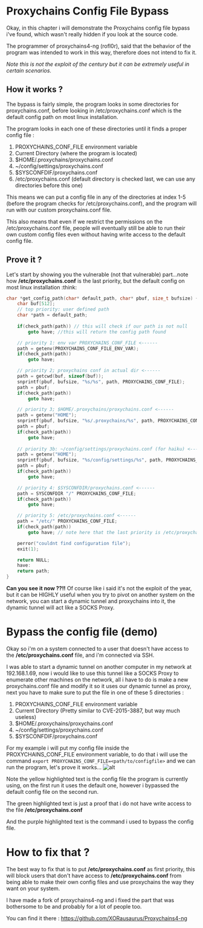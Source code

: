 # Proxychains Config File Bypass

Okay, in this chapter i will demonstrate the Proxychains config file bypass i've found, which wasn't really hidden if you look at the source code.

The programmer of proxychains4-ng (rofl0r), said that the behavior of the program was intended to work in this way, therefore does not intend to fix it.

*Note this is not the exploit of the century but it can be extremely useful in certain scenarios.*

## How it works ?

The bypass is fairly simple, the program looks in some directories for proxychains.conf, before looking in /etc/proxychains.conf which is the default config path on most linux installation.

The program looks in each one of these directories until it finds a proper config file :

1. PROXYCHAINS_CONF_FILE environment variable
2. Current Directory (where the program is located)
3. $HOME/.proxychains/proxychains.conf
4. ~/config/settings/proxychains.conf
5. $SYSCONFDIF/proxychains.conf
6. /etc/proxychains.conf (default directory is checked last, we can use any directories before this one)

This means we can put a config file in any of the directories at index 1-5 (before the program checks for /etc/proxychains.conf), and the program will run with our custom proxychains.conf file.

This also means that even if we restrict the permissions on the /etc/proxychains.conf file, people will eventually still be able to run their own custom config files even without having write access to the default config file.

## Prove it ?

Let's start by showing you the vulnerable (not that vulnerable) part...note how **/etc/proxychains.conf** is the last priority, but the default config on most linux installation :think:

```c
char *get_config_path(char* default_path, char* pbuf, size_t bufsize) {
	char buf[512];
	// top priority: user defined path
	char *path = default_path;
	
	if(check_path(path)) // this will check if our path is not null
		goto have; //this will return the config path found

	// priority 1: env var PROXYCHAINS_CONF_FILE <------
	path = getenv(PROXYCHAINS_CONF_FILE_ENV_VAR);
	if(check_path(path))
		goto have;

	// priority 2; proxychains conf in actual dir <------
	path = getcwd(buf, sizeof(buf));
	snprintf(pbuf, bufsize, "%s/%s", path, PROXYCHAINS_CONF_FILE);
	path = pbuf;
	if(check_path(path))
		goto have;

	// priority 3; $HOME/.proxychains/proxychains.conf <------
	path = getenv("HOME");
	snprintf(pbuf, bufsize, "%s/.proxychains/%s", path, PROXYCHAINS_CONF_FILE);
	path = pbuf;
	if(check_path(path))
		goto have;
    
    // priority 3b: ~/config/settings/proxychains.conf (for haiku) <------
	path = getenv("HOME");
	snprintf(pbuf, bufsize, "%s/config/settings/%s", path, PROXYCHAINS_CONF_FILE);
	path = pbuf;
	if(check_path(path))
		goto have;

	// priority 4: $SYSCONFDIR/proxychains.conf <------
	path = SYSCONFDIR "/" PROXYCHAINS_CONF_FILE;
	if(check_path(path))
		goto have;

	// priority 5: /etc/proxychains.conf <------
	path = "/etc/" PROXYCHAINS_CONF_FILE;
	if(check_path(path))
		goto have; // note here that the last priority is /etc/proxychains.conf, which is the default used by most linux installations

	perror("couldnt find configuration file");
	exit(1);

	return NULL;
	have:
	return path;
}
```

**Can you see it now ??!!** Of course like i said it's not the exploit of the year, but it can be HIGHLY useful when you try to pivot on another system on the network, you can start a dynamic tunnel and proxychains into it, the dynamic tunnel will act like a SOCKS Proxy.

# Bypass the config file (demo)

Okay so i'm on a system connected to a user that doesn't have access to the **/etc/proxychains.conf** file, and i'm connected via SSH.

I was able to start a dynamic tunnel on another computer in my network at 192.168.1.69, now i would like to use this tunnel like a SOCKS Proxy to enumerate other machines on the network, all i have to do is make a new proxychains.conf file and modify it so it uses our dynamic tunnel as proxy, next you have to make sure to put the file in one of these 5 directories :

1. PROXYCHAINS_CONF_FILE environment variable
2. Current Directory (Pretty similar to CVE-2015-3887, but way much useless)
3. $HOME/.proxychains/proxychains.conf
4. ~/config/settings/proxychains.conf
5. $SYSCONFDIF/proxychains.conf

For my example i will put my config file inside the PROXYCHAINS_CONF_FILE environment variable, to do that i will use the command
`export PROXYCHAINS_CONF_FILE=<path/to/configfile>` and we can run the program, let's prove it works...
![alt](https://i.imgur.com/77RPyQS.png)

Note the yellow highlighted text is the config file the program is currently using, on the first run it uses the default one, however i bypassed the default config file on the second run.

The green highlighted text is just a proof that i do not have write access to the file **/etc/proxychains.conf**

And the purple highlighted text is the command i used to bypass the config file.

# How to fix that ?

The best way to fix that is to put **/etc/proxychains.conf** as first priority, this will block users that don't have access to **/etc/proxychains.conf** from being able to make their own config files and use proxychains the way they want on your system.

I have made a fork of proxychains4-ng and i fixed the part that was bothersome to be and probably for a lot of people too.

You can find it there : https://github.com/XORausaurus/Proxychains4-ng
